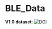 # BLE_Data
__V1.0 dataset__: [![DOI](https://zenodo.org/badge/178277647.svg)](https://zenodo.org/badge/latestdoi/178277647)
